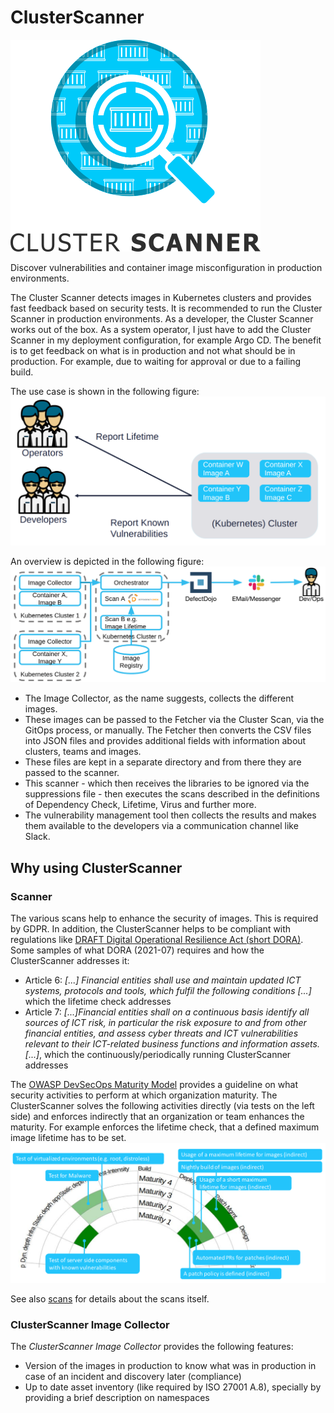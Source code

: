 # ClusterScanner
![Logo](images/logo.png)

Discover vulnerabilities and container image misconfiguration in production environments.

The Cluster Scanner detects images in Kubernetes clusters and provides fast feedback based on security tests. It is recommended to run the Cluster Scanner in production environments.
As a developer, the Cluster Scanner works out of the box. As a system operator, I just have to add the Cluster Scanner in my deployment configuration, for example Argo CD. The benefit is to get feedback on what is in production and not what should be in production. For example, due to waiting for approval or due to a failing build.

The use case is shown in the following figure:
![UseCase](images/usecase.png)

An overview is depicted in the following figure:
![Overview](images/overview.png)


* The Image Collector, as the name suggests, collects the different images.
* These images can be passed to the Fetcher via the Cluster Scan, via the GitOps process, or manually. The Fetcher then converts the CSV files into JSON files and provides additional fields with information about clusters, teams and images.
* These files are kept in a separate directory and from there they are passed to the scanner.
* This scanner - which then receives the libraries to be ignored via the suppressions file - then executes the scans described in the definitions of Dependency Check, Lifetime, Virus and further more.
* The vulnerability management tool then collects the results and makes them available to the developers via a communication channel like Slack.

## Why using ClusterScanner
### Scanner
The various scans help to enhance the security of images. This is required by GDPR.
In addition, the ClusterScanner helps to be compliant with regulations like [DRAFT Digital Operational Resilience Act (short DORA)](https://eur-lex.europa.eu/legal-content/EN/TXT/HTML/?uri=CELEX:52020PC0595&from=EN).
Some samples of what DORA (2021-07) requires and how the ClusterScanner addresses it:
- Article 6: _[...] Financial entities shall use and maintain updated ICT systems, protocols and tools, which fulfil the following conditions [...]_ which the lifetime check addresses
- Article 7: _[...]Financial entities shall on a continuous basis identify all sources of ICT risk, in particular the risk exposure to and from other financial entities, and assess cyber threats and ICT vulnerabilities relevant to their ICT-related business functions and information assets.[...]_, which the continuously/periodically running ClusterScanner addresses

The [OWASP DevSecOps Maturity Model](https://dsomm.timo-pagel.de) provides a guideline on what security activities to perform at which organization maturity.
The ClusterScanner solves the following activities directly (via tests on the left side) and enforces indirectly that an organization or team enhances the maturity. For example enforces the lifetime check, that a defined maximum image lifetime has to be set.
![DSOMM](dsomm.png)

See also [scans](user/scans/README.md) for details about the scans itself.

### ClusterScanner Image Collector
The _ClusterScanner Image Collector_ provides the following features:
- Version of the images in production to know what was in production in case of an incident and discovery later (compliance)
- Up to date asset inventory (like required by ISO 27001 A.8), specially by providing a brief description on namespaces
